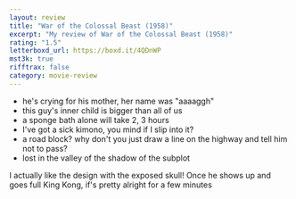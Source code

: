 ```yaml
---
layout: review
title: "War of the Colossal Beast (1958)"
excerpt: "My review of War of the Colossal Beast (1958)"
rating: "1.5"
letterboxd_url: https://boxd.it/4QDnWP
mst3k: true
rifftrax: false
category: movie-review
---
```


- he's crying for his mother, her name was "aaaaggh"
- this guy's inner child is bigger than all of us
- a sponge bath alone will take 2, 3 hours
- I've got a sick kimono, you mind if I slip into it?
- a road block? why don't you just draw a line on the highway and tell him not to pass?
- lost in the valley of the shadow of the subplot

I actually like the design with the exposed skull! Once he shows up and goes full King Kong, if's pretty alright for a few minutes

